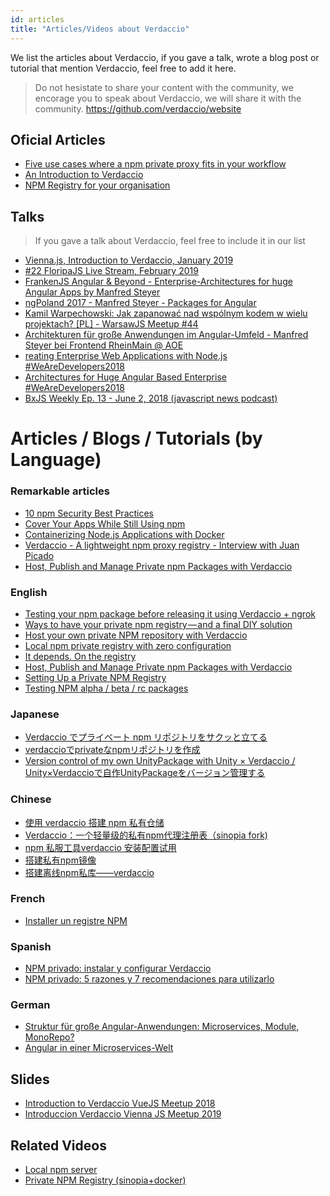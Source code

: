 ```yaml
---
id: articles
title: "Articles/Videos about Verdaccio"
---
```


We list the articles about Verdaccio, if you gave a talk, wrote a blog post or tutorial that mention Verdaccio, feel free to add it here.

> Do not hesistate to share your content with the community, we encorage you to speak about Verdaccio, we will share it with the community.
> https://github.com/verdaccio/website


## Oficial Articles

* [Five use cases where a npm private proxy fits in your workflow](https://medium.com/@jotadeveloper/five-use-cases-where-a-npm-private-proxy-fits-in-your-workflow-632a81779c14)
* [An Introduction to Verdaccio](https://medium.com/@jotadeveloper/an-introduction-to-verdaccio-f6c72e865425)
* [NPM Registry for your organisation](https://medium.com/@ayusharma.in/npm-registry-for-your-organisation-aeb8ea76144)

## Talks

> If you gave a talk about Verdaccio, feel free to include it in our list 

* [Vienna.js, Introduction to Verdaccio, January 2019](https://www.youtube.com/watch?v=hDIFKzmoCaA)
* [#22 FloripaJS Live Stream, February 2019](https://www.youtube.com/watch?v=iOp70_svQ_M&feature=youtu.be&t=7578)
* [FrankenJS Angular & Beyond - Enterprise-Architectures for huge Angular Apps by Manfred Steyer](https://youtu.be/dWdJkqhQFXU?t=613)
* [ngPoland 2017 - Manfred Steyer - Packages for Angular](https://youtu.be/3fMTdm7k_d0?t=662)
* [Kamil Warpechowski: Jak zapanować nad wspólnym kodem w wielu projektach? [PL] - WarsawJS Meetup #44](https://www.youtube.com/watch?v=JIlQ468xfbU&feature=youtu.be&t=609)
* [Architekturen für große Anwendungen im Angular-Umfeld - Manfred Steyer bei Frontend RheinMain @ AOE](https://youtu.be/eZ91bip6qm4?t=1010)
* [reating Enterprise Web Applications with Node.js #WeAreDevelopers2018](https://youtu.be/RWE6aV7p0Wk?t=682)
* [Architectures for Huge Angular Based Enterprise #WeAreDevelopers2018](https://youtu.be/q4XmAy6_ucw?t=551)
* [BxJS Weekly Ep. 13 - June 2, 2018 (javascript news podcast)](https://youtu.be/Xo8CzYGKXTs?list=PL_gX69xPLi-mqs5BJe-xPnOPT6K1Y5_ZQ&t=2732)

# Articles / Blogs / Tutorials (by Language)

### Remarkable articles  

* [10 npm Security Best Practices](https://snyk.io/blog/ten-npm-security-best-practices/)
* [Cover Your Apps While Still Using npm](https://nodesource.com/blog/cover-your-apps-while-still-using-npm/)
* [Containerizing Node.js Applications with Docker](https://nodesource.com/blog/containerizing-node-js-applications-with-docker)
* [Verdaccio - A lightweight npm proxy registry - Interview with Juan Picado](https://survivejs.com/blog/verdaccio-interview/)
* [Host, Publish and Manage Private npm Packages with Verdaccio](https://www.sitepoint.com/private-npm-packages-verdaccio/)

### English

* [Testing your npm package before releasing it using Verdaccio + ngrok](https://medium.com/strapi/testing-your-npm-package-before-releasing-it-using-verdaccio-ngrok-28e2832c850a)
* [Ways to have your private npm registry — and a final DIY solution](https://medium.com/engenharia-noalvo/ways-to-have-your-private-npm-registry-and-a-final-diy-solution-eed001a88e74)
* [Host your own private NPM repository with Verdaccio](https://medium.com/devopslinks/host-your-own-private-npm-repository-with-verdaccio-e8a3202b97c5)
* [Local npm private registry with zero configuration](https://dev.to/iriskatastic/local-npm-private-registry-with-zero-configuration-njo)
* [It depends. On the registry](https://blog.softwaremill.com/it-depends-on-the-registry-8fa9d9c5a3b)
* [Host, Publish and Manage Private npm Packages with Verdaccio](http://allprowebdesigns.com/2017/01/host-publish-and-manage-private-npm-packages-with-verdaccio/)
* [Setting Up a Private NPM Registry](https://gir.me.uk/posts/private-npm-registry.html)
* [Testing NPM alpha / beta / rc packages](https://medium.com/@the1mills/testing-npm-alpha-beta-rc-packages-108b65eb03d2)


### Japanese

* [Verdaccio でプライベート npm リポジトリをサクッと立てる](http://neos21.hatenablog.com/entry/2017/09/08/080000)
* [verdaccioでprivateなnpmリポジトリを作成](https://qiita.com/mtokiwa/items/1bc22a2270e4408d4cdd)
* [Version control of my own UnityPackage with Unity × Verdaccio / Unity×Verdaccioで自作UnityPackageをバージョン管理する](https://synamon.hatenablog.com/entry/2018/08/15/185607)

### Chinese 

* [使用 verdaccio 搭建 npm 私有仓储](https://blog.sigoden.com/verdaccio--private-npm-registry/)
* [Verdaccio：一个轻量级的私有npm代理注册表（sinopia fork)](https://www.ctolib.com/verdaccio-verdaccio.html)
* [npm 私服工具verdaccio 安装配置试用](http://www.cnblogs.com/rongfengliang/p/7811838.html)
* [搭建私有npm镜像](http://www.blackcater.win/2018/03/01/%E6%90%AD%E5%BB%BA%E7%A7%81%E6%9C%89npm%E9%95%9C%E5%83%8F/)
* [搭建离线npm私库——verdaccio](https://www.jishux.com/plus/view-765581-1.html)


### French

* [Installer un registre NPM](https://allons-y.io/wiki/installer-un-registre-npm)


### Spanish
* [NPM privado: instalar y configurar Verdaccio](https://www.todojs.com/npm-privado-con-verdaccio/)
* [NPM privado: 5 razones y 7 recomendaciones para utilizarlo](https://www.todojs.com/npm-privado-5-razones-y-7-recomendaciones/)


### German 

* [Struktur für große Angular-Anwendungen: Microservices, Module, MonoRepo?](https://jaxenter.de/struktur-angular-anwendungen-67467)
* [Angular in einer Microservices-Welt](https://jaxenter.de/angular-microservices-66445)

## Slides

* [Introduction to Verdaccio VueJS Meetup 2018](https://www.slideshare.net/juancarlospicado/introduction-to-verdaccio)
* [Introduccion Verdaccio Vienna JS Meetup 2019](https://docs.google.com/presentation/d/1eam_OtXCQh5IVYyia2GHhxVD8tb37B0yIadVa8wxQSk/edit?usp=sharing)

## Related Videos

* [Local npm server](https://www.youtube.com/watch?v=vc2wMwcDKOE)
* [Private NPM Registry (sinopia+docker)](https://www.youtube.com/watch?v=0TXTCrGaxKc)

